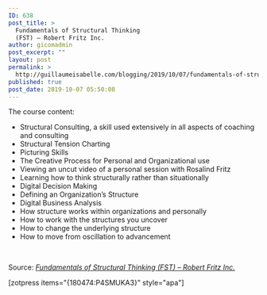 ```yaml
---
ID: 638
post_title: >
  Fundamentals of Structural Thinking
  (FST) – Robert Fritz Inc.
author: gicomadmin
post_excerpt: ""
layout: post
permalink: >
  http://guillaumeisabelle.com/blogging/2019/10/07/fundamentals-of-structural-thinking-fst-robert-fritz-inc/
published: true
post_date: 2019-10-07 05:50:08
---
```

<!-- wp:paragraph -->

The course content:

<!-- /wp:paragraph -->

<!-- wp:list -->

*   Structural Consulting, a skill used extensively in all aspects of coaching and consulting
*   Structural Tension Charting
*   Picturing Skills
*   The Creative Process for Personal and Organizational use
*   Viewing an uncut video of a personal session with Rosalind Fritz
*   Learning how to think structurally rather than situationally
*   Digital Decision Making
*   Defining an Organization’s Structure
*   Digital Business Analysis
*   How structure works within organizations and personally
*   How to work with the structures you uncover
*   How to change the underlying structure
*   How to move from oscillation to advancement

<!-- /wp:list -->

 

Source: *[Fundamentals of Structural Thinking (FST) – Robert Fritz Inc.][1]*

<!-- wp:shortcode --> [zotpress items="{180474:P4SMUKA3}" style="apa"] 

<!-- /wp:shortcode -->

 [1]: https://www.robertfritz.com/wp/programs/fundamentals-of-structural-thinking-fst/